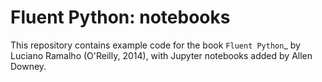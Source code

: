 Fluent Python: notebooks
========================

This repository contains example code for the book `Fluent Python`_ by Luciano Ramalho (O'Reilly, 2014), with Jupyter notebooks added by Allen Downey.
